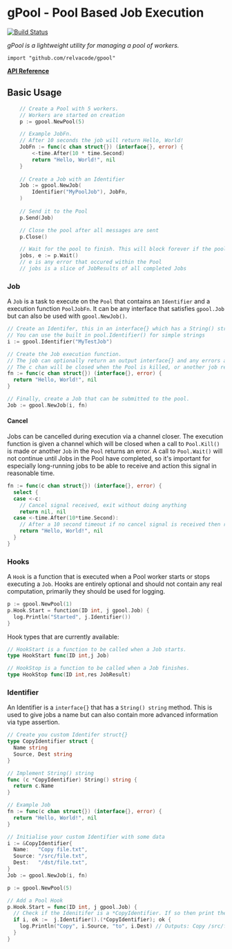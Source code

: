 # gPool - Pool Based Job Execution

[![Build Status](https://travis-ci.org/relvacode/gpool.svg?branch=master)](https://travis-ci.org/relvacode/gpool)

_gPool is a lightweight utility for managing a pool of workers._

`import "github.com/relvacode/gpool"`

[__API Reference__](https://godoc.org/github.com/relvacode/gpool)

## Basic Usage
```go
	// Create a Pool with 5 workers.
	// Workers are started on creation
	p := gpool.NewPool(5)

	// Example JobFn.
	// After 10 seconds the job will return Hello, World!
	JobFn := func(c chan struct{}) (interface{}, error) {
		<-time.After(10 * time.Second)
		return "Hello, World!", nil
	}
	
	// Create a Job with an Identifier
	Job := gpool.NewJob(
		Identifier("MyPoolJob"), JobFn,
	)
	
	// Send it to the Pool
	p.Send(Job)

	// Close the pool after all messages are sent
	p.Close()

	// Wait for the pool to finish. This will block forever if the pool is not closed.
	jobs, e := p.Wait()
	// e is any error that occured within the Pool
	// jobs is a slice of JobResults of all completed Jobs
```
### Job
A `Job` is a task to execute on the `Pool` that contains an `Identifier` and a execution function `PoolJobFn`. It can be any interface that satisfies `gpool.Job` but can also be used with `gpool.NewJob()`.

```go
// Create an Identifer, this in an interface{} which has a String() string method. 
// You can use the built in pool.Identifier() for simple strings
i := gpool.Identifier("MyTestJob")

// Create the Job execution function.
// The job can optionally return an output interface{} and any errors as a result of execution.
// The c chan will be closed when the Pool is killed, or another job returns a non-nil error.
fn := func(c chan struct{}) (interface{}, error) {
  return "Hello, World!", nil
}

// Finally, create a Job that can be submitted to the pool.
Job := gpool.NewJob(i, fn)
```

#### Cancel
Jobs can be cancelled during execution via a channel closer.
The execution function is given a channel which will be closed when a call to `Pool.Kill()` is made or another `Job` in the `Pool` returns an error.
A call to `Pool.Wait()` will not continue until Jobs in the Pool have completed, so it's important for especially long-running jobs to be able to receive and action this signal in reasonable time.

```go
fn := func(c chan struct{}) (interface{}, error) {
  select {
  case <-c:
    // Cancel signal received, exit without doing anything
    return nil, nil
  case <-time.After(10*time.Second):
    // After a 10 second timeout if no cancel signal is received then return "Hello, World!"
    return "Hello, World!", nil
  }
}
```

### Hooks
A `Hook` is a function that is executed when a Pool worker starts or stops executing a `Job`. 
Hooks are entirely optional and should not contain any real computation, primarily they should be used for logging.

```go
p := gpool.NewPool(1)
p.Hook.Start = function(ID int, j gpool.Job) {
  log.Println("Started", j.Identifier())
}
```

Hook types that are currently available:

```go
// HookStart is a function to be called when a Job starts.
type HookStart func(ID int,j Job)

// HookStop is a function to be called when a Job finishes.
type HookStop func(ID int,res JobResult)
```

### Identifier
An Identifier is a `interface{}` that has a `String() string` method. This is used to give jobs a name but can also contain more advanced information via type assertion.

```go
// Create you custom Identifer struct{}
type CopyIdentifier struct {
  Name string
  Source, Dest string
}

// Implement String() string
func (c *CopyIdentifier) String() string {
  return c.Name
}

// Example Job
fn := func(c chan struct{}) (interface{}, error) {
  return "Hello, World!", nil
}

// Initialise your custom Identifier with some data
i := &CopyIdentifier{
  Name:   "Copy file.txt",
  Source: "/src/file.txt",
  Dest:   "/dst/file.txt",
}
Job := gpool.NewJob(i, fn)

p := gpool.NewPool(5)

// Add a Pool Hook
p.Hook.Start = func(ID int, j gpool.Job) {
  // Check if the Idenitifer is a *CopyIdentifier. If so then print the source and destination.
  if i, ok :=  j.Identifier().(*CopyIdentifier); ok {
    log.Println("Copy", i.Source, "to", i.Dest) // Outputs: Copy /src/file.txt to /dst/file.txt
  }
}

```
